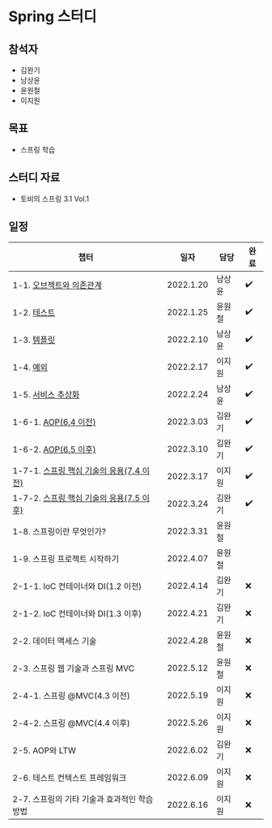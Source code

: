 # Spring 스터디 

## 참석자

- 김완기
- 남상윤
- 윤원철
- 이지원

## 목표

- 스프링 학습

## 스터디 자료

- 토비의 스프링 3.1 Vol.1

## 일정

|챕터|일자|담당|완료|
|------|---|---|---|
|1-1. [오브젝트와 의존관계](https://github.com/Hedonism-IT-Study/Spring-Study/issues/1)|2022.1.20|남상윤|:heavy_check_mark:|
|1-2. [테스트](https://github.com/Hedonism-IT-Study/Spring-Study/issues/2)|2022.1.25|윤원철|:heavy_check_mark:|
|1-3. [템플릿](https://github.com/Hedonism-IT-Study/Spring-Study/issues/3)|2022.2.10|남상윤|:heavy_check_mark:|
|1-4. [예외](https://github.com/Hedonism-IT-Study/Spring-Study/issues/4)|2022.2.17|이지원|:heavy_check_mark:|
|1-5. [서비스 추상화](https://github.com/Hedonism-IT-Study/Spring-Study/issues/5)|2022.2.24|남상윤|:heavy_check_mark:|
|1-6-1. [AOP(6.4 이전)](https://github.com/Hedonism-IT-Study/Spring-Study/issues/6)|2022.3.03|김완기|:heavy_check_mark:|
|1-6-2. [AOP(6.5 이후)](https://github.com/Hedonism-IT-Study/Spring-Study/issues/7)|2022.3.10|김완기|:heavy_check_mark:|
|1-7-1. [스프링 핵심 기술의 응용(7.4 이전)](https://github.com/Hedonism-IT-Study/Spring-Study/issues/8)|2022.3.17|이지원|:heavy_check_mark:|
|1-7-2. [스프링 핵심 기술의 응용(7.5 이후)](https://github.com/Hedonism-IT-Study/Spring-Study/issues/9)|2022.3.24|김완기|:heavy_check_mark:|
|1-8. 스프링이란 무엇인가?|2022.3.31|윤원철||
|1-9. 스프링 프로젝트 시작하기|2022.4.07|윤원철||
|2-1-1. IoC 컨테이너와 DI(1.2 이전)|2022.4.14|김완기|:x:|
|2-1-2. IoC 컨테이너와 DI(1.3 이후)|2022.4.21|김완기|:x:|
|2-2. 데이터 액세스 기술|2022.4.28|윤원철|:x:|
|2-3. 스프링 웹 기술과 스프링 MVC|2022.5.12|윤원철|:x:|
|2-4-1. 스프링 @MVC(4.3 이전)|2022.5.19|이지원|:x:|
|2-4-2. 스프링 @MVC(4.4 이후)|2022.5.26|이지원|:x:|
|2-5. AOP와 LTW|2022.6.02|김완기|:x:|
|2-6. 테스트 컨텍스트 프레임워크|2022.6.09|이지원|:x:|
|2-7. 스프링의 기타 기술과 효과적인 학습 방법|2022.6.16|이지원|:x:|
